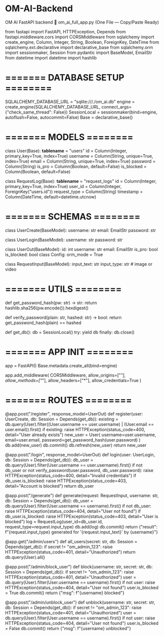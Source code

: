 # OM-AI-Backend
OM AI FastAPI backend
🧠 om_ai_full_app.py (One File — Copy/Paste Ready)

from fastapi import FastAPI, HTTPException, Depends
from fastapi.middleware.cors import CORSMiddleware
from sqlalchemy import create_engine, Column, Integer, String, Boolean, ForeignKey, DateTime
from sqlalchemy.ext.declarative import declarative_base
from sqlalchemy.orm import sessionmaker, Session
from pydantic import BaseModel, EmailStr
from datetime import datetime
import hashlib

# ======= DATABASE SETUP ========
SQLALCHEMY_DATABASE_URL = "sqlite:///./om_ai.db"
engine = create_engine(SQLALCHEMY_DATABASE_URL, connect_args={"check_same_thread": False})
SessionLocal = sessionmaker(bind=engine, autoflush=False, autocommit=False)
Base = declarative_base()

# ======= MODELS ========
class User(Base):
    __tablename__ = "users"
    id = Column(Integer, primary_key=True, index=True)
    username = Column(String, unique=True, index=True)
    email = Column(String, unique=True, index=True)
    password = Column(String)
    is_pro = Column(Boolean, default=False)
    is_blocked = Column(Boolean, default=False)

class RequestLog(Base):
    __tablename__ = "request_logs"
    id = Column(Integer, primary_key=True, index=True)
    user_id = Column(Integer, ForeignKey("users.id"))
    request_type = Column(String)
    timestamp = Column(DateTime, default=datetime.utcnow)

# ======= SCHEMAS ========
class UserCreate(BaseModel):
    username: str
    email: EmailStr
    password: str

class UserLogin(BaseModel):
    username: str
    password: str

class UserOut(BaseModel):
    id: int
    username: str
    email: EmailStr
    is_pro: bool
    is_blocked: bool
    class Config:
        orm_mode = True

class RequestInput(BaseModel):
    input_text: str
    input_type: str  # image or video

# ======= UTILS ========
def get_password_hash(pw: str) -> str:
    return hashlib.sha256(pw.encode()).hexdigest()

def verify_password(plain: str, hashed: str) -> bool:
    return get_password_hash(plain) == hashed

def get_db():
    db = SessionLocal()
    try:
        yield db
    finally:
        db.close()

# ======= APP INIT ========
app = FastAPI()
Base.metadata.create_all(bind=engine)

app.add_middleware(
    CORSMiddleware,
    allow_origins=["*"],
    allow_methods=["*"],
    allow_headers=["*"],
    allow_credentials=True
)

# ======= ROUTES ========

@app.post("/register", response_model=UserOut)
def register(user: UserCreate, db: Session = Depends(get_db)):
    existing = db.query(User).filter((User.username == user.username) | (User.email == user.email)).first()
    if existing:
        raise HTTPException(status_code=400, detail="User already exists")
    new_user = User(
        username=user.username,
        email=user.email,
        password=get_password_hash(user.password)
    )
    db.add(new_user)
    db.commit()
    db.refresh(new_user)
    return new_user

@app.post("/login", response_model=UserOut)
def login(user: UserLogin, db: Session = Depends(get_db)):
    db_user = db.query(User).filter(User.username == user.username).first()
    if not db_user or not verify_password(user.password, db_user.password):
        raise HTTPException(status_code=400, detail="Invalid credentials")
    if db_user.is_blocked:
        raise HTTPException(status_code=403, detail="Account is blocked")
    return db_user

@app.post("/generate")
def generate(request: RequestInput, username: str, db: Session = Depends(get_db)):
    db_user = db.query(User).filter(User.username == username).first()
    if not db_user:
        raise HTTPException(status_code=404, detail="User not found")
    if db_user.is_blocked:
        raise HTTPException(status_code=403, detail="User is blocked")
    log = RequestLog(user_id=db_user.id, request_type=request.input_type)
    db.add(log)
    db.commit()
    return {"result": f"{request.input_type} generated for '{request.input_text}' by {username}"}

@app.get("/admin/users")
def all_users(secret: str, db: Session = Depends(get_db)):
    if secret != "om_admin_123":
        raise HTTPException(status_code=401, detail="Unauthorized")
    return db.query(User).all()

@app.post("/admin/block_user")
def block(username: str, secret: str, db: Session = Depends(get_db)):
    if secret != "om_admin_123":
        raise HTTPException(status_code=401, detail="Unauthorized")
    user = db.query(User).filter(User.username == username).first()
    if not user:
        raise HTTPException(status_code=404, detail="User not found")
    user.is_blocked = True
    db.commit()
    return {"msg": f"{username} blocked"}

@app.post("/admin/unblock_user")
def unblock(username: str, secret: str, db: Session = Depends(get_db)):
    if secret != "om_admin_123":
        raise HTTPException(status_code=401, detail="Unauthorized")
    user = db.query(User).filter(User.username == username).first()
    if not user:
        raise HTTPException(status_code=404, detail="User not found")
    user.is_blocked = False
    db.commit()
    return {"msg": f"{username} unblocked"}
    
